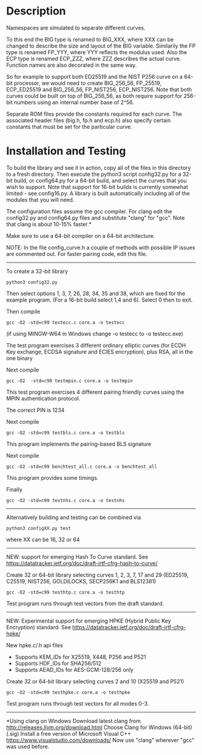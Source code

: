 # Description

Namespaces are simulated to separate different curves.

To this end the BIG type is renamed to BIG_XXX, where XXX can be changed to 
describe the size and layout of the BIG variable. Similarily the FP type 
is renamed FP_YYY, where YYY reflects the modulus used. Also the ECP type 
is renamed ECP_ZZZ, where ZZZ describes the actual curve. Function names 
are also decorated in the same way.

So for example to support both ED25519 and the NIST P256 curve on a 64-bit 
processor, we would need to create BIG_256_56, FP_25519, ECP_ED25519 and 
BIG_256_56, FP_NIST256, ECP_NIST256. Note that both curves could be built 
on top of BIG_256_56, as both require support for 256-bit numbers using 
an internal number base of 2^56.

Separate ROM files provide the constants required for each curve. The
associated header files (big.h, fp.h and ecp.h) also specify 
certain constants that must be set for the particular curve.


# Installation and Testing

To build the library and see it in action, copy all of the files in this 
directory to a fresh directory. Then execute the python3 script config32.py 
for a 32-bit build, or config64.py for a 64-bit build, and select the curves 
that you wish to support. Note that support for 16-bit builds is currently 
somewhat limited - see config16.py. A library is built automatically 
including all of the modules that you will need.

The configuration files assume the gcc compiler. For clang edit the
config32.py and config64.py files and substitute "clang" for "gcc".
Note that clang is about 10-15% faster.*

Make sure to use a 64-bit compiler on a 64-bit architecture.

NOTE: In the file config_curve.h a couple of methods with possible IP issues 
are commented out. For faster pairing code, edit this file.

---------------------------------------

To create a 32-bit library

    python3 config32.py


Then select options 1, 3, 7, 26, 28, 34, 35 and 38, which are fixed for the example 
program. (For a 16-bit build select 1,4 and 6). Select 0 then to exit.

Then compile

    gcc -O2 -std=c99 testecc.c core.a -o testecc

(if using MINGW-W64 in Windows change -o testecc to -o testecc.exe)

The test program exercises 3 different ordinary elliptic curves (for ECDH 
Key exchange, ECDSA signature and ECIES encryption), plus RSA, all in the 
one binary

Next compile

    gcc -O2  -std=c99 testmpin.c core.a -o testmpin

This test program exercises 4 different pairing friendly curves using 
the MPIN authentication protocol.

The correct PIN is 1234


Next compile

    gcc -O2 -std=c99 testbls.c core.a -o testbls

This program implements the pairing-based BLS signature


Next compile 

    gcc -O2 -std=c99 benchtest_all.c core.a -o benchtest_all


This program provides some timings.

Finally

    gcc -O2 -std=c99 testnhs.c core.a -o testnhs

----------------------------------------

Alternatively building and testing can be combined via

    python3 configXX.py test

where XX can be 16, 32 or 64

-------------------------------------------------

NEW: support for emerging Hash To Curve standard.
See https://datatracker.ietf.org/doc/draft-irtf-cfrg-hash-to-curve/


Create 32 or 64-bit library selecting curves 1, 2, 3, 7, 17 and 29 (ED25519, C25519, NIST256, GOLDILOCKS, SECP256K1 and BLS12381)

    gcc -O2 -std=c99 testhtp.c core.a -o testhtp

Test program runs through test vectors from the draft standard.

-----------------------------------------

NEW: Experimental support for emerging HPKE (Hybrid Public Key Encryption) standard.
See https://datatracker.ietf.org/doc/draft-irtf-cfrg-hpke/

New hpke.c/.h api files

- Supports KEM_IDs for X25519, X448, P256 and P521
- Supports HDF_IDs for SHA256/512
- Supports AEAD_IDs for AES-GCM-128/256 only

Create 32 or 64-bit library selecting curves 2 and 10 (X25519 and P521)

    gcc -O2 -std=c99 testhpke.c core.a -o testhpke

Test program runs through test vectors for all modes 0-3.

---------------------------------------------------

*Using clang on Windows
Download latest clang from http://releases.llvm.org/download.html
Choose Clang for Windows (64-bit) (.sig) 
Install a free version of Microsoft Visual C++ https://www.visualstudio.com/downloads/
Now use "clang" wherever "gcc" was used before.
